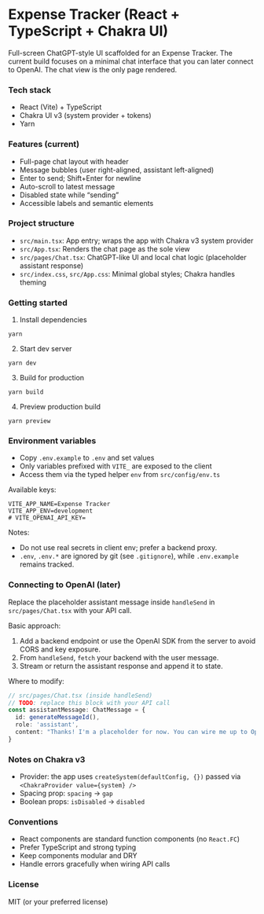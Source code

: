 # Expense Tracker (React + TypeScript + Chakra UI)

Full-screen ChatGPT-style UI scaffolded for an Expense Tracker. The current build focuses on a minimal chat interface that you can later connect to OpenAI. The chat view is the only page rendered.

### Tech stack
- React (Vite) + TypeScript
- Chakra UI v3 (system provider + tokens)
- Yarn

### Features (current)
- Full-page chat layout with header
- Message bubbles (user right-aligned, assistant left-aligned)
- Enter to send; Shift+Enter for newline
- Auto-scroll to latest message
- Disabled state while “sending”
- Accessible labels and semantic elements

### Project structure
- `src/main.tsx`: App entry; wraps the app with Chakra v3 system provider
- `src/App.tsx`: Renders the chat page as the sole view
- `src/pages/Chat.tsx`: ChatGPT-like UI and local chat logic (placeholder assistant response)
- `src/index.css`, `src/App.css`: Minimal global styles; Chakra handles theming

### Getting started
1) Install dependencies
```
yarn
```

2) Start dev server
```
yarn dev
```

3) Build for production
```
yarn build
```

4) Preview production build
```
yarn preview
```

### Environment variables
- Copy `.env.example` to `.env` and set values
- Only variables prefixed with `VITE_` are exposed to the client
- Access them via the typed helper `env` from `src/config/env.ts`

Available keys:
```
VITE_APP_NAME=Expense Tracker
VITE_APP_ENV=development
# VITE_OPENAI_API_KEY=
```

Notes:
- Do not use real secrets in client env; prefer a backend proxy.
- `.env`, `.env.*` are ignored by git (see `.gitignore`), while `.env.example` remains tracked.

### Connecting to OpenAI (later)
Replace the placeholder assistant message inside `handleSend` in `src/pages/Chat.tsx` with your API call.

Basic approach:
1) Add a backend endpoint or use the OpenAI SDK from the server to avoid CORS and key exposure.
2) From `handleSend`, `fetch` your backend with the user message.
3) Stream or return the assistant response and append it to state.

Where to modify:
```ts
// src/pages/Chat.tsx (inside handleSend)
// TODO: replace this block with your API call
const assistantMessage: ChatMessage = {
  id: generateMessageId(),
  role: 'assistant',
  content: "Thanks! I'm a placeholder for now. You can wire me up to OpenAI later.",
}
```

### Notes on Chakra v3
- Provider: the app uses `createSystem(defaultConfig, {})` passed via `<ChakraProvider value={system} />`
- Spacing prop: `spacing` → `gap`
- Boolean props: `isDisabled` → `disabled`

### Conventions
- React components are standard function components (no `React.FC`)
- Prefer TypeScript and strong typing
- Keep components modular and DRY
- Handle errors gracefully when wiring API calls

### License
MIT (or your preferred license)
